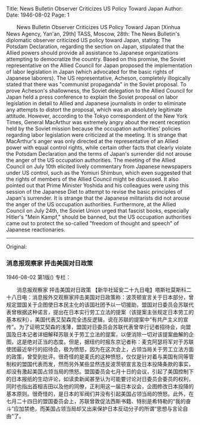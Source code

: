 Title: News Bulletin Observer Criticizes US Policy Toward Japan
Author:
Date: 1946-08-02
Page: 1

　　News Bulletin Observer
    Criticizes US Policy Toward Japan
    [Xinhua News Agency, Yan'an, 29th] TASS, Moscow, 28th: The News Bulletin's diplomatic observer criticized US policy toward Japan, stating: The Potsdam Declaration, regarding the section on Japan, stipulated that the Allied powers should provide all assistance to Japanese organizations attempting to democratize the country. Based on this promise, the Soviet representative on the Allied Council for Japan proposed the implementation of labor legislation in Japan (which advocated for the basic rights of Japanese laborers). The US representative, Acheson, completely illogically stated that there was "communist propaganda" in the Soviet proposal. To prove Acheson's shallowness, the Soviet delegation to the Allied Council for Japan held a press conference to explain the Soviet proposal on labor legislation in detail to Allied and Japanese journalists in order to eliminate any attempts to distort the proposal, which was an absolutely legitimate attitude. However, according to the Tokyo correspondent of the New York Times, General MacArthur was extremely angry about the recent reception held by the Soviet mission because the occupation authorities' policies regarding labor legislation were criticized at the meeting. It is strange that MacArthur's anger was only directed at the representative of an Allied power with equal control rights, while certain other facts that clearly violate the Potsdam Declaration and the terms of Japan's surrender did not arouse the anger of the US occupation authorities. The meeting of the Allied Council on July 10th elicited lively commentary from Japanese newspapers under US control, such as the Yomiuri Shimbun, which even suggested that the rights of members of the Allied Council might be discussed. It also pointed out that Prime Minister Yoshida and his colleagues were using this session of the Japanese Diet to attempt to revise the basic principles of Japan's surrender. It is strange that the Japanese militarists did not arouse the anger of the US occupation authorities. Furthermore, at the Allied Council on July 24th, the Soviet Union urged that fascist books, especially Hitler's "Mein Kampf," should be banned, but the US occupation authorities came out to protect the so-called "freedom of thought and speech" of Japanese reactionaries.



<hr /> 

Original: 


### 消息报观察家  抨击美国对日政策

1946-08-02
第1版()
专栏：

　　消息报观察家
    抨击美国对日政策
    【新华社延安二十九日电】塔斯社莫斯科二十八日电：消息报外交观察家抨击美国对日政策称：波茨顿宣言关于日本部分，曾规定盟国关于企图使日本民主化的该国社团予以一切援助，盟国对日委员会苏联代表曾根据这种诺言，提出在日本实行劳工立法的提案（该提案主张规定日本劳工的基本权利），美国代表艾契森完全违反逻辑，说在苏联的提案中“有共产主义的宣传”。为了证明艾契森的浅薄，盟国对日委员会苏联代表曾举行记者招待会，向盟国及日本记者详细解释苏联关于劳工立法的提案，以便消除一切对该提案曲解的企图，这是绝对正当的态度。但是，据纽约时报东京记者称：麦克阿瑟将军对于苏联使团最近举行的招待会，极为愤怒，因为在这次会上，占领当局关于劳工立法方面的政策，曾受到批评。很奇怪的是麦氏的这种愤怒，仅仅是针对着与美国有同等管制权的盟国代表而发，然而另外某些显然违反波茨顿宣言及日本投降条款的事实，却没有激起美国占领当局的愤怒。盟国委员会七月十日的会议，引起了美国控制下的日本报纸的生动评论，如读卖新闻甚至认为可能要讨论对日委员会委员的权利，同时也指出首相吉田以及他的同僚，正利用这一届日本议会，企图修改日本投降的基本原则。很奇怪的，是日本的军阀们并没有引起美国占领当局的愤怒。此外，在七月二十四日的盟国委员会上，苏联曾敦促法西斯书籍、特别是希特勒的“我的奋斗”应加禁绝，而美国占领当局却又出来保护日本反动分子的所谓“思想与言论自由”了。
